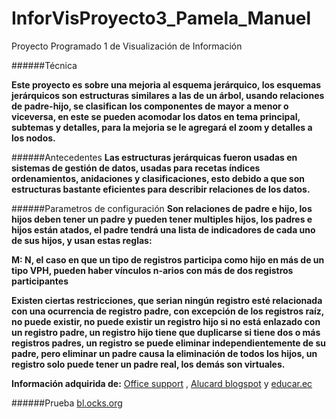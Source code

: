 # InforVisProyecto3_Pamela_Manuel
Proyecto Programado 1 de Visualización de Información

######Técnica

**Este proyecto es sobre una mejoria al esquema jerárquico, los esquemas jerárquicos son estructuras similares a las de un árbol, usando relaciones de padre-hijo, se clasifican los componentes de mayor a menor o viceversa, en este se pueden acomodar los datos en tema principal, subtemas y detalles, para la mejoria se le agregará el zoom y detalles a los nodos.**

######Antecedentes
**Las estructuras jerárquicas fueron usadas en sistemas de gestión de datos, usadas para recetas índices ordenamientos, anidaciones y clasificaciones, esto debido a que son estructuras bastante eficientes para describir relaciones de los datos.**

######Parametros de configuración
**Son relaciones de padre e hijo, los hijos deben tener un padre y pueden tener multiples hijos, los padres e hijos están atados, el padre tendrá una lista de indicadores de cada uno de sus hijos, y usan estas reglas:**

**M: N, el caso en que un tipo de registros participa como hijo en más de un tipo VPH, pueden haber vínculos n-arios con más de dos registros participantes**

**Existen ciertas restricciones, que serian ningún registro esté relacionada con una ocurrencia de registro padre, con excepción de los registros raíz, no puede existir, no puede existir un registro hijo si no está enlazado con un registro padre, un registro hijo tiene que duplicarse si tiene dos o más registros padres, un registro se puede eliminar independientemente de su padre, pero eliminar un padre causa la eliminación de todos los hijos, un registro solo puede tener un padre real, los demás son virtuales.**

**Información adquirida de:**
[Office support](https://support.office.com/es-es/article/Obtener-informaci%C3%B3n-sobre-el-esquema-jer%C3%A1rquico-beda7357-b074-4c2b-887e-223ad2a9b2df) ,
[Alucard blogspot](http://alucard-base-de-datos.blogspot.com/2012/01/el-modelo-de-datos-jerarquico.html ) y
[educar.ec](http://www.educar.ec/edu/dipromepg/evaluacion/9.3.htm) 

######Prueba
[bl.ocks.org](http://bl.ocks.org/Chechoshi/1fae3a2f0c0935b4d6bdb6af826974cd)

